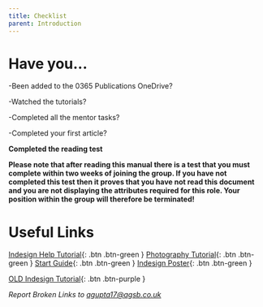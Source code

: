 ```yaml
---
title: Checklist
parent: Introduction
---
```


# Have you...
-Been added to the 0365 Publications OneDrive?

-Watched the tutorials?

-Completed all the mentor tasks?

-Completed your first article?

**Completed the reading test**

**Please note that after reading this manual there is a test that you must complete within two weeks of joining the group. If you have not completed this test then it proves that you have not read this document and you are not displaying the attributes required for this role. Your position within the group will therefore be terminated!**

# Useful Links
[Indesign Help Tutorial](https://agsfb.sharepoint.com/:b:/s/publications2/EZZJx9YpA5BIpBb3Yh5GHx0BH1NtLOL9_dlgwaIDfd-VUg?e=8FU5aq){: .btn .btn-green }
[Photography Tutorial](https://agsfb.sharepoint.com/:b:/s/publications2/ETN92EQCUTROjgXAUtoh4wAB_yNHqeB2EdSiu87UYJ33wg?e=DeuuHB){: .btn .btn-green }
[Start Guide](https://agsfb.sharepoint.com/:w:/s/publications2/EXFMGZQx2ltKsozOhEWI8soBN0xVcdYqOcrZt8qJnHo8hw?e=BMkQ0g){: .btn .btn-green }
[Indesign Poster](https://agsfb.sharepoint.com/:b:/s/publications2/EZISzcx7YbVLoRcqMYRzKSQByXnh6akDcjgLRegIriWoOQ?e=PbEwtE){: .btn .btn-green }

[OLD Indesign Tutorial](https://agsfb.sharepoint.com/:v:/s/publications2/EVBmLAp0jWZMgqalukC40RMBkEAO5vv4uhdu8J1OPC9pDg?e=R6nkY9){: .btn .btn-purple }

*Report Broken Links to agupta17@agsb.co.uk*
